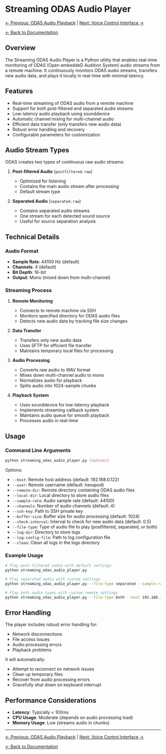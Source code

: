# Streaming ODAS Audio Player

[← Previous: ODAS Audio Playback](odas_audio_playback.md) | [Next: Voice Control Interface →](../interface/voice_control_interface.md)

[← Back to Documentation](../README.md)

## Overview

The Streaming ODAS Audio Player is a Python utility that enables real-time monitoring of ODAS (Open embeddeD Audition System) audio streams from a remote machine. It continuously monitors ODAS audio streams, transfers new audio data, and plays it locally in real-time with minimal latency.

## Features

- Real-time streaming of ODAS audio from a remote machine
- Support for both post-filtered and separated audio streams
- Low-latency audio playback using sounddevice
- Automatic channel mixing for multi-channel audio
- Efficient data transfer (only transfers new audio data)
- Robust error handling and recovery
- Configurable parameters for customization

## Audio Stream Types

ODAS creates two types of continuous raw audio streams:

1. **Post-filtered Audio** (`postfiltered.raw`)
   - Optimized for listening
   - Contains the main audio stream after processing
   - Default stream type

2. **Separated Audio** (`separated.raw`)
   - Contains separated audio streams
   - One stream for each detected sound source
   - Useful for source separation analysis

## Technical Details

### Audio Format

- **Sample Rate**: 44100 Hz (default)
- **Channels**: 4 (default)
- **Bit Depth**: 16-bit
- **Output**: Mono (mixed down from multi-channel)

### Streaming Process

1. **Remote Monitoring**
   - Connects to remote machine via SSH
   - Monitors specified directory for ODAS audio files
   - Detects new audio data by tracking file size changes

2. **Data Transfer**
   - Transfers only new audio data
   - Uses SFTP for efficient file transfer
   - Maintains temporary local files for processing

3. **Audio Processing**
   - Converts raw audio to WAV format
   - Mixes down multi-channel audio to mono
   - Normalizes audio for playback
   - Splits audio into 1024-sample chunks

4. **Playback System**
   - Uses sounddevice for low-latency playback
   - Implements streaming callback system
   - Maintains audio queue for smooth playback
   - Processes audio in real-time

## Usage

### Command Line Arguments

```bash
python streaming_odas_audio_player.py [options]
```

Options:
- `--host`: Remote host address (default: 192.168.0.122)
- `--user`: Remote username (default: hexapod)
- `--remote-dir`: Remote directory containing ODAS audio files
- `--local-dir`: Local directory to store audio files
- `--sample-rate`: Audio sample rate (default: 44100)
- `--channels`: Number of audio channels (default: 4)
- `--ssh-key`: Path to SSH private key
- `--buffer-size`: Buffer size for audio processing (default: 1024)
- `--check-interval`: Interval to check for new audio data (default: 0.5)
- `--file-type`: Type of audio file to play (postfiltered, separated, or both)
- `--log-dir`: Directory to store logs
- `--log-config-file`: Path to log configuration file
- `--clean`: Clean all logs in the logs directory

### Example Usage

```bash
# Play post-filtered audio with default settings
python streaming_odas_audio_player.py

# Play separated audio with custom settings
python streaming_odas_audio_player.py --file-type separated --sample-rate 48000 --channels 8

# Play both audio types with custom remote settings
python streaming_odas_audio_player.py --file-type both --host 192.168.1.100 --user custom_user
```

## Error Handling

The player includes robust error handling for:
- Network disconnections
- File access issues
- Audio processing errors
- Playback problems

It will automatically:
- Attempt to reconnect on network issues
- Clean up temporary files
- Recover from audio processing errors
- Gracefully shut down on keyboard interrupt

## Performance Considerations

- **Latency**: Typically < 100ms
- **CPU Usage**: Moderate (depends on audio processing load)
- **Memory Usage**: Low (streams audio in chunks)

---

[← Previous: ODAS Audio Playback](odas_audio_playback.md) | [Next: Voice Control Interface →](../interface/voice_control_interface.md)

[← Back to Documentation](../README.md)